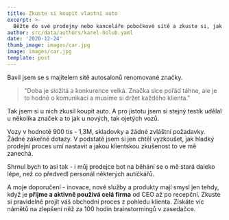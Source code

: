 ```yaml
---
title: Zkuste si koupit vlastní auto
excerpt: >-
  Běžte do své prodejny nebo kanceláře pobočkové sítě a zkuste si, jak se u vás nakupuje
author: src/data/authors/karel-holub.yaml
date: '2020-12-24'
thumb_image: images/car.jpg
image: images/car.jpg
template: post
---
```


Bavil jsem se s majitelem sítě autosalonů renomované značky. 
> "Doba je složitá a konkurence velká. Značka sice pořád táhne, ale je to hodně o komunikaci a musíme si držet každého klienta."

Tak jsem si u nich zkusil koupit auto. A pro jistotu jsem si stejný testík udělal u několika značek a to jak u nových, tak ojetých vozů. 

Vozy v hodnotě 900 tis - 1,3M, skladovky a žádné zvláštní požadavky. Žádné zákeřné dotazy. V podstatě jsem si jen chtěl vyzkoušet, jak hladký prodejní proces umí nastavit a jakou klientskou zkušenost to ve mě zanechá.

Shrnul bych to asi tak - i můj prodejce bot na běhání se o mě stará daleko lépe, než co předvedl personál některých autíčkářů. 

A moje doporučení - inovace, nové služby a produkty mají smysl jen tehdy, když je **přijme a aktivně používá celá firma** od CEO až po recepční. Zkuste si pravidelně projít váš obchodní proces z pohledu klienta. Získáte víc námětů na zlepšení něž za 100 hodin brainstormingů v zasedačce.
